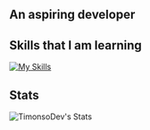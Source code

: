 ## An aspiring developer


## Skills that I am learning
[![My Skills](https://skillicons.dev/icons?i=idea,java,kotlin,github,python,gradle&perline=6)](https://skillicons.dev) 

## Stats
![TimonsoDev's Stats](https://github-readme-stats.vercel.app/api?username=Timonso-1&theme=dark&show_icons=true&hide_border=false&count_private=true)
